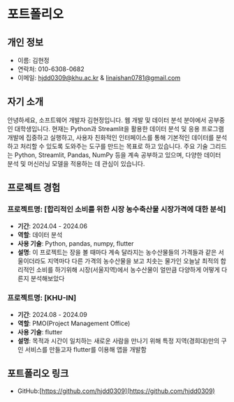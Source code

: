 # 포트폴리오

## 개인 정보
- 이름: 김현정
- 연락처: 010-6308-0682
- 이메일: hjdd0309@khu.ac.kr & linaishan0781@gmail.com
## 자기 소개
안녕하세요, 소프트웨어 개발자 김현정입니다. 웹 개발 및 데이터 분석 분야에서 공부중인 대학생입니다.
현재는 Python과 Streamlit을 활용한 데이터 분석 및 응용 프로그램 개발에 집중하고 실행하고, 사용자 친화적인 인터페이스를 통해 기본적인 데이터를 분석하고 처리할 수 있도록 도와주는 도구를 만드는 목표로 하고 있습니다.
주요 기술 그리드는 Python, Streamlit, Pandas, NumPy 등을 계속 공부하고 있으며, 다양한 데이터 분석 및 머신러닝 모델을 적용하는 데 관심이 있습니다. 

## 프로젝트 경험
### 프로젝트명: [합리적인 소비를 위한 시장 농수축산물 시장가격에 대한 분석]
- **기간**: 2024.04 - 2024.06
- **역할**: 데이터 분석
- **사용 기술**: Python, pandas, numpy, flutter
- **설명**: 이 프로젝트는 장을 볼 때마다 계속 달라지는 농수산물들의 가격들과 같은 서울이더라도 지역마다 다른 가격의 농수산물을 보고 치솟는 물가인 오늘날
최적의 합리적인 소비를 하기위해 시장(서울지역)에서 농수산물이 얼만큼 다양하게 어떻게 다른지 분석해보았다

### 프로젝트명: [KHU-IN]
- **기간**: 2024.08 - 2024.09
- **역할**: PMO(Project Management Office)
- **사용 기술**: flutter
- **설명**: 목적과 시간이 일치하는 새로운 사람을 만나기 위해 특정 지역(경희대)만의 구인 서비스를 만들고자 flutter를 이용해 앱을 개발함


## 포트폴리오 링크
- GitHub:[https://github.com/hjdd0309](https://github.com/hjdd0309)
